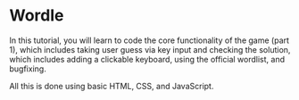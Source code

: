 # Wordle
In this tutorial, you will learn to code the core functionality of the game (part 1), which includes taking user guess via key input and checking the solution, which includes adding a clickable keyboard, using the official wordlist, and bugfixing. 

All this is done using basic HTML, CSS, and JavaScript.

